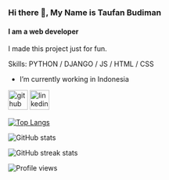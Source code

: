 ### Hi there 👋, My Name is Taufan Budiman
#### I am a web developer

I made this project just for fun.

Skills: PYTHON / DJANGO / JS / HTML / CSS

- I’m currently working in Indonesia


[<img src='https://cdn.jsdelivr.net/npm/simple-icons@3.0.1/icons/github.svg' alt='github' height='40'>](https://github.com/taufanbudiman)  [<img src='https://cdn.jsdelivr.net/npm/simple-icons@3.0.1/icons/linkedin.svg' alt='linkedin' height='40'>](https://www.linkedin.com/in/taufanbudiman/)  

[![Top Langs](https://github-readme-stats.vercel.app/api/top-langs/?username=taufanbudiman&layout=compact)](https://github.com/anuraghazra/github-readme-stats)

![GitHub stats](https://github-readme-stats.vercel.app/api?username=taufanbudiman&show_icons=true)  

![GitHub streak stats](https://github-readme-streak-stats.herokuapp.com/?user=taufanbudiman)  

![Profile views](https://gpvc.arturio.dev/taufanbudiman)  
